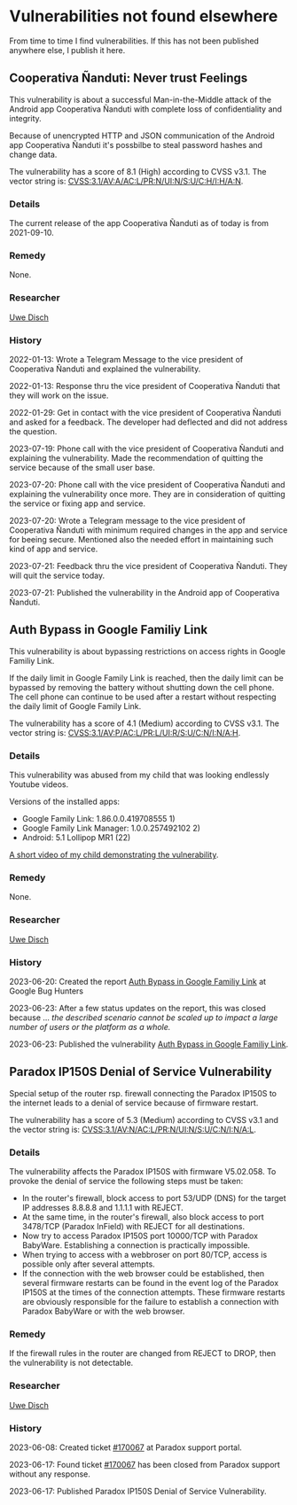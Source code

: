 # Vulnerabilities not found elsewhere

From time to time I find vulnerabilities. If this has not been published anywhere else, I publish it here.

## Cooperativa Ñanduti: Never trust Feelings

This vul­ner­a­bi­li­ty is about a suc­cess­ful Man-in-the-Middle attack of the Android app Cooperativa Ñanduti with complete loss of confidentiality and integrity.

Because of unencrypted HTTP and JSON communication of the Android app Cooperativa Ñanduti it's possbilbe to steal password hashes and change data.

The vulnerability has a score of 8.1 (High) according to CVSS v3.1. The vector string is: [CVSS:3.1/AV:A/AC:L/PR:N/UI:N/S:U/C:H/I:H/A:N](https://www.first.org/cvss/calculator/3.1#CVSS:3.1/AV:A/AC:L/PR:N/UI:N/S:U/C:H/I:H/A:N).

### Details

The current release of the app Cooperativa Ñanduti as of today is from 2021-09-10.



### Remedy

None.

### Researcher

[Uwe Disch](https://github.com/uwedisch/)

### History

2022-01-13: Wrote a Telegram Message to the vice president of Cooperativa Ñanduti and explained the vulnerability.

2022-01-13: Response thru the vice president of Cooperativa Ñanduti that they will work on the issue.

2022-01-29: Get in contact with the vice president of Cooperativa Ñanduti and asked for a feedback.  The developer had deflected and did not address the question.

2023-07-19: Phone call with the vice president of Cooperativa Ñanduti and explaining the vulnerability.  Made the recommendation of quitting the service because of the small user base.

2023-07-20: Phone call with the vice president of Cooperativa Ñanduti and explaining the vulnerability once more.  They are in consideration of quitting the service or fixing app and service.

2023-07-20: Wrote a Telegram message to the vice president of Cooperativa Ñanduti with minimum required changes in the app and service for beeing secure.  Mentioned also the needed effort in maintaining such kind of app and service.

2023-07-21: Feedback thru the vice president of Cooperativa Ñanduti.  They will quit the service today.

2023-07-21: Published the vulnerability in the Android app of Cooperativa Ñanduti.

## Auth Bypass in Google Familiy Link

This vulnerability is about bypassing restrictions on access rights in Google Familiy Link.

If the daily limit in Google Family Link is reached, then the daily limit can be bypassed by removing the battery without shutting down the cell phone. The cell phone can continue to be used after a restart without respecting the daily limit of Google Family Link.

The vulnerability has a score of 4.1 (Medium) according to CVSS v3.1. The vector string is: [CVSS:3.1/AV:P/AC:L/PR:L/UI:R/S:U/C:N/I:N/A:H](https://www.first.org/cvss/calculator/3.1#CVSS:3.1/AV:P/AC:L/PR:L/UI:R/S:U/C:N/I:N/A:H).

### Details

This vulnerability was abused from my child that was looking endlessly Youtube videos.

Versions of the installed apps:
* Google Family Link: 1.86.0.0.419708555 1)
* Google Family Link Manager: 1.0.0.257492102 2)
* Android: 5.1 Lollipop MR1 (22)

[A short video of my child demonstrating the vulnerability](https://drive.google.com/file/d/1fJreqkl_-E_ZR-QxdjBOTWchoq8Xa5z7/view?usp=drive_link).

### Remedy

None.

### Researcher

[Uwe Disch](https://github.com/uwedisch/)

### History

2023-06-20: Created the report [Auth Bypass in Google Familiy Link](https://bughunters.google.com/profile/5f5d3940-408e-4bf5-9ccc-66cb1461adcb/tracker/5088218895613952) at Google Bug Hunters

2023-06-23: After a few status updates on the report, this was closed because ... _the described scenario cannot be scaled up to im­pact a large number of users or the platform as a whole._

2023-06-23: Published the vulnerability [Auth Bypass in Google Familiy Link](https://issuetracker.google.com/issues/288188498).

## Paradox IP150S Denial of Service Vulnerability

Special setup of the router rsp. firewall connecting the Paradox IP150S to the internet leads to a denial of service because of firmware restart.

The vulnerability has a score of 5.3 (Medium) according to CVSS v3.1 and the vector string is: [CVSS:3.1/AV:N/AC:L/PR:N/UI:N/S:U/C:N/I:N/A:L](https://www.first.org/cvss/calculator/3.1#CVSS:3.1/AV:N/AC:L/PR:N/UI:N/S:U/C:N/I:N/A:L).

### Details

The vulnerability affects the Paradox IP150S with firmware V5.02.058. To provoke the denial of service the following steps must be taken:

  * In the router's firewall, block access to port 53/UDP (DNS) for the target IP addresses 8.8.8.8 and 1.1.1.1 with REJECT.
  * At the same time, in the router's firewall, also block access to port 3478/TCP (Paradox InField) with REJECT for all destinations.
  * Now try to access Paradox IP150S port 10000/TCP with Paradox BabyWare. Establishing a connection is practically impossible.
  * When trying to access with a webbroser on port 80/TCP, access is possible only after several attempts.
  * If the connection with the web browser could be established, then several firmware restarts can be found in the event log of the Paradox IP150S at the times of the connection attempts. These firmware restarts are obviously responsible for the failure to establish a connection with Paradox BabyWare or with the web browser.

### Remedy

If the firewall rules in the router are changed from REJECT to DROP, then the vulnerability is not detectable.

### Researcher

[Uwe Disch](https://github.com/uwedisch/)

### History

2023-06-08: Created ticket [#170067](https://support.paradox.com/portal/en/ticket/580177000054202075) at Paradox support portal.

2023-06-17: Found ticket [#170067](https://support.paradox.com/portal/en/ticket/580177000054202075) has been closed from Paradox support without any response.

2023-06-17: Published Paradox IP150S Denial of Service Vulnerability.
